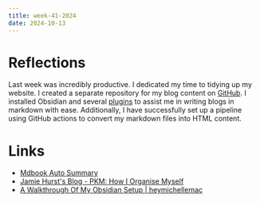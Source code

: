 ```yaml
---
title: week-41-2024
date: 2024-10-13
---
```


# Reflections

Last week was incredibly productive. I dedicated my time to tidying up my website. I created a separate repository for my blog content on [GitHub](https://github.com/ashishdotme/blog). I installed Obsidian and several [plugins](https://github.com/ashishdotme/blog/tree/master/.obsidian) to assist me in writing blogs in markdown with ease. Additionally, I have successfully set up a pipeline using GitHub actions to convert my markdown files into HTML content.

# Links

- [Mdbook Auto Summary](https://github.com/cococolanosugar/mdbook-auto-gen-summary)
- [Jamie Hurst's Blog - PKM: How I Organise Myself](https://jamiehurst.co.uk/2023-09-17_pkm)
- [A Walkthrough Of My Obsidian Setup | heymichellemac](https://heymichellemac.com/obsidian-setup-sep-2021)